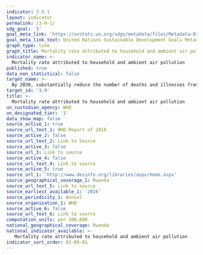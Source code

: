 ```yaml
---
indicator: 3.9.1
layout: indicator
permalink: /3-9-1/
sdg_goal: '3'
goal_meta_link: 'https://unstats.un.org/sdgs/metadata/files/Metadata-03-09-01.pdf'
goal_meta_link_text: United Nations Sustainable Development Goals Metadata (pdf 894kB)
graph_type: line
graph_title: Mortality rate attributed to household and ambient air pollution
indicator_name: >-
  Mortality rate attributed to household and ambient air pollution
published: true
data_non_statistical: false
target_name: >-
  By 2030, substantially reduce the number of deaths and illnesses from hazardous chemicals and air, water and soil pollution and contamination
target_id: '3.9'
title: >-
  Mortality rate attributed to household and ambient air pollution
un_custodian_agency: WHO
un_designated_tier: '1'
data_show_map: false
source_active_1: true
source_url_text_1: WHO Report of 2016
source_active_2: false
source_url_text_2: Link to Source
source_active_3: false
source_url_3: Link to source
source_active_4: false
source_url_text_4: Link to source
source_active_5: true
source_url_1: 'http://www.devinfo.org/libraries/aspx/Home.aspx'
source_geographical_coverage_1: Rwanda
source_url_text_5: Link to source
source_earliest_available_1: '2016'
source_periodicity_1: Annual
source_organisation_1: WHO
source_active_6: false
source_url_text_6: Link to source
computation_units: per 100,000 
national_geographical_coverage: Rwanda
national_indicator_available: >-
   Mortality rate attributed to household and ambient air pollution
indicator_sort_order: 03-09-01
---
```

